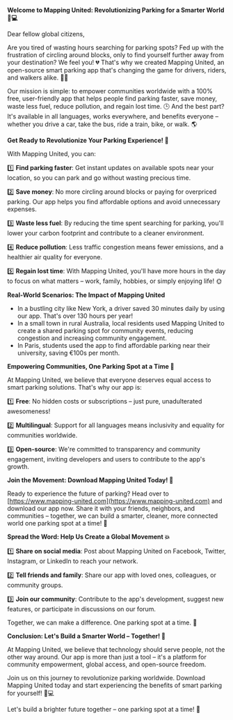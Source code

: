**Welcome to Mapping United: Revolutionizing Parking for a Smarter World 🚗💻**

Dear fellow global citizens,

Are you tired of wasting hours searching for parking spots? Fed up with the frustration of circling around blocks, only to find yourself further away from your destination? We feel you! 💔 That's why we created Mapping United, an open-source smart parking app that's changing the game for drivers, riders, and walkers alike. 🚴‍♂️

Our mission is simple: to empower communities worldwide with a 100% free, user-friendly app that helps people find parking faster, save money, waste less fuel, reduce pollution, and regain lost time. 🕒 And the best part? It's available in all languages, works everywhere, and benefits everyone – whether you drive a car, take the bus, ride a train, bike, or walk. 🌎

**Get Ready to Revolutionize Your Parking Experience! 🚨**

With Mapping United, you can:

1️⃣ **Find parking faster**: Get instant updates on available spots near your location, so you can park and go without wasting precious time.

2️⃣ **Save money**: No more circling around blocks or paying for overpriced parking. Our app helps you find affordable options and avoid unnecessary expenses.

3️⃣ **Waste less fuel**: By reducing the time spent searching for parking, you'll lower your carbon footprint and contribute to a cleaner environment.

4️⃣ **Reduce pollution**: Less traffic congestion means fewer emissions, and a healthier air quality for everyone.

5️⃣ **Regain lost time**: With Mapping United, you'll have more hours in the day to focus on what matters – work, family, hobbies, or simply enjoying life! 🌞

**Real-World Scenarios: The Impact of Mapping United**

* In a bustling city like New York, a driver saved 30 minutes daily by using our app. That's over 130 hours per year!
* In a small town in rural Australia, local residents used Mapping United to create a shared parking spot for community events, reducing congestion and increasing community engagement.
* In Paris, students used the app to find affordable parking near their university, saving €100s per month.

**Empowering Communities, One Parking Spot at a Time 🌟**

At Mapping United, we believe that everyone deserves equal access to smart parking solutions. That's why our app is:

1️⃣ **Free**: No hidden costs or subscriptions – just pure, unadulterated awesomeness!

2️⃣ **Multilingual**: Support for all languages means inclusivity and equality for communities worldwide.

3️⃣ **Open-source**: We're committed to transparency and community engagement, inviting developers and users to contribute to the app's growth.

**Join the Movement: Download Mapping United Today! 📲**

Ready to experience the future of parking? Head over to [https://www.mapping-united.com](https://www.mapping-united.com) and download our app now. Share it with your friends, neighbors, and communities – together, we can build a smarter, cleaner, more connected world one parking spot at a time! 🌈

**Spread the Word: Help Us Create a Global Movement 💥**

1️⃣ **Share on social media**: Post about Mapping United on Facebook, Twitter, Instagram, or LinkedIn to reach your network.

2️⃣ **Tell friends and family**: Share our app with loved ones, colleagues, or community groups.

3️⃣ **Join our community**: Contribute to the app's development, suggest new features, or participate in discussions on our forum.

Together, we can make a difference. One parking spot at a time. 🚀

**Conclusion: Let's Build a Smarter World – Together! 💖**

At Mapping United, we believe that technology should serve people, not the other way around. Our app is more than just a tool – it's a platform for community empowerment, global access, and open-source freedom.

Join us on this journey to revolutionize parking worldwide. Download Mapping United today and start experiencing the benefits of smart parking for yourself! 🚗💻

Let's build a brighter future together – one parking spot at a time! 💖
